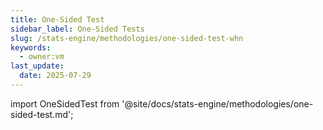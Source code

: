 ```yaml
---
title: One-Sided Test
sidebar_label: One-Sided Tests
slug: /stats-engine/methodologies/one-sided-test-whn
keywords:
  - owner:vm
last_update:
  date: 2025-07-29
---
```



import OneSidedTest from '@site/docs/stats-engine/methodologies/one-sided-test.md';

<OneSidedTest />

